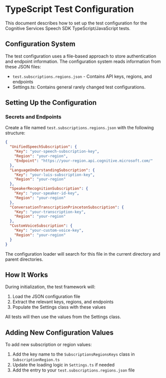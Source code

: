 # TypeScript Test Configuration

This document describes how to set up the test configuration for the Cognitive Services Speech SDK TypeScript/JavaScript tests.

## Configuration System

The test configuration uses a file-based approach to store authentication and endpoint information. The configuration system reads information from these JSON files:

- `test.subscriptions.regions.json` - Contains API keys, regions, and endpoints
- Settings.ts: Contains general rarely changed test configurations.

## Setting Up the Configuration

### Secrets and Endpoints

Create a file named `test.subscriptions.regions.json` with the following structure:

```json
{
  "UnifiedSpeechSubscription": {
    "Key": "your-speech-subscription-key",
    "Region": "your-region",
    "Endpoint": "https://your-region.api.cognitive.microsoft.com/"
  },
  "LanguageUnderstandingSubscription": {
    "Key": "your-luis-subscription-key",
    "Region": "your-region"
  },
  "SpeakerRecognitionSubscription": {
    "Key": "your-speaker-id-key",
    "Region": "your-region"
  },
  "ConversationTranscriptionPrincetonSubscription": {
    "Key": "your-transcription-key",
    "Region": "your-region"
  },
  "CustomVoiceSubscription": {
    "Key": "your-custom-voice-key",
    "Region": "your-region"
  }
}
```

The configuration loader will search for this file in the current directory and parent directories.

## How It Works

During initialization, the test framework will:

1. Load the JSON configuration file
2. Extract the relevant keys, regions, and endpoints
3. Populate the Settings class with these values

All tests will then use the values from the Settings class.

## Adding New Configuration Values

To add new subscription or region values:

1. Add the key name to the `SubscriptionsRegionsKeys` class in `SubscriptionRegion.ts`
2. Update the loading logic in `Settings.ts` if needed
3. Add the entry to your `test.subscriptions.regions.json` file